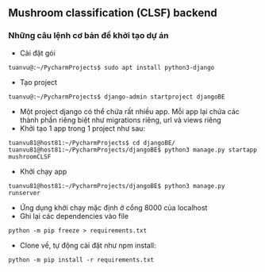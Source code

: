 ## Mushroom classification (CLSF) backend

### Những câu lệnh cơ bản để khởi tạo dự án 
* Cài đặt gói 
```
tuanvu@:~/PycharmProjects$ sudo apt install python3-django
```
* Tạo project 
```
tuanvu@:~/PycharmProjects$ django-admin startproject djangoBE
```

* Một project django có thể chứa rất nhiều app. Mỗi app lại chứa các thành phần riêng biệt như migrations riêng, url và views riêng 
* Khởi tạo 1 app trong 1 project như sau: 
```
tuanvu81@host81:~/PycharmProjects$ cd djangoBE/
tuanvu81@host81:~/PycharmProjects/djangoBE$ python3 manage.py startapp mushroomCLSF
```

* Khởi chạy app
```
tuanvu81@host81:~/PycharmProjects/djangoBE$ python3 manage.py runserver
```

* Ứng dụng khởi chạy mặc định ở cổng 8000 của localhost 
* Ghi lại các dependencies vào file 
```
python -m pip freeze > requirements.txt
```

* Clone về, tự động cài đặt như npm install:
```
python -m pip install -r requirements.txt
```